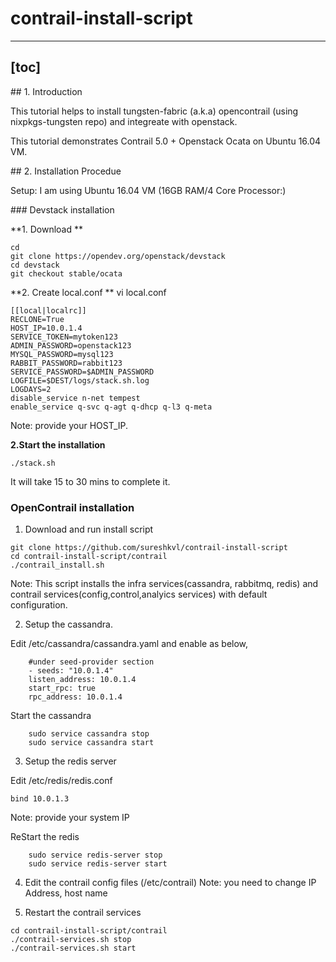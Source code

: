 # contrail-install-script




---
[toc]
---











## 1. Introduction

This tutorial helps to install tungsten-fabric (a.k.a) opencontrail (using nixpkgs-tungsten repo) and integreate with openstack.


This tutorial demonstrates Contrail 5.0 + Openstack Ocata on Ubuntu 16.04 VM.






## 2. Installation Procedue

Setup:  I am using Ubuntu 16.04 VM (16GB RAM/4 Core Processor:)



### Devstack installation

**1. Download **

```
cd 
git clone https://opendev.org/openstack/devstack
cd devstack
git checkout stable/ocata
```


**2. Create local.conf **
vi local.conf


```
[[local|localrc]]
RECLONE=True
HOST_IP=10.0.1.4
SERVICE_TOKEN=mytoken123
ADMIN_PASSWORD=openstack123
MYSQL_PASSWORD=mysql123
RABBIT_PASSWORD=rabbit123
SERVICE_PASSWORD=$ADMIN_PASSWORD
LOGFILE=$DEST/logs/stack.sh.log
LOGDAYS=2
disable_service n-net tempest
enable_service q-svc q-agt q-dhcp q-l3 q-meta 
```
Note: provide your HOST_IP.

**2.Start the installation**


```
./stack.sh
```

It will take 15 to 30 mins to complete it.



### OpenContrail installation

1. Download and run install script 

```
git clone https://github.com/sureshkvl/contrail-install-script
cd contrail-install-script/contrail
./contrail_install.sh
```

Note: This script installs the infra services(cassandra, rabbitmq, redis) and contrail services(config,control,analyics services) with default configuration.


2. Setup the cassandra.

Edit /etc/cassandra/cassandra.yaml and enable as below,

```
	#under seed-provider section
	- seeds: "10.0.1.4"
	listen_address: 10.0.1.4
	start_rpc: true
	rpc_address: 10.0.1.4

```

Start the cassandra

```
	sudo service cassandra stop
	sudo service cassandra start

```

3. Setup the redis server

Edit /etc/redis/redis.conf

```
bind 10.0.1.3
```
Note: provide your system IP

ReStart the redis

```
	sudo service redis-server stop
	sudo service redis-server start

```

4. Edit the contrail config files (/etc/contrail)
Note: you need to change IP Address, host name


5. Restart the contrail services

```
cd contrail-install-script/contrail
./contrail-services.sh stop
./contrail-services.sh start
```




